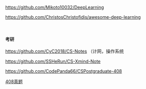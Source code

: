 https://github.com/Mikoto10032/DeepLearning

https://github.com/ChristosChristofidis/awesome-deep-learning

​      



#### 考研

https://github.com/CyC2018/CS-Notes （计网，操作系统

https://github.com/SSHeRun/CS-Xmind-Note

https://github.com/CodePanda66/CSPostgraduate-408

[408真题](https://github.com/CodePanda66/CSPostgraduate-408/tree/master/408Exam)

